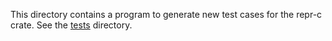 This directory contains a program to generate new test cases for the repr-c crate.
See the [tests](../tests) directory.

